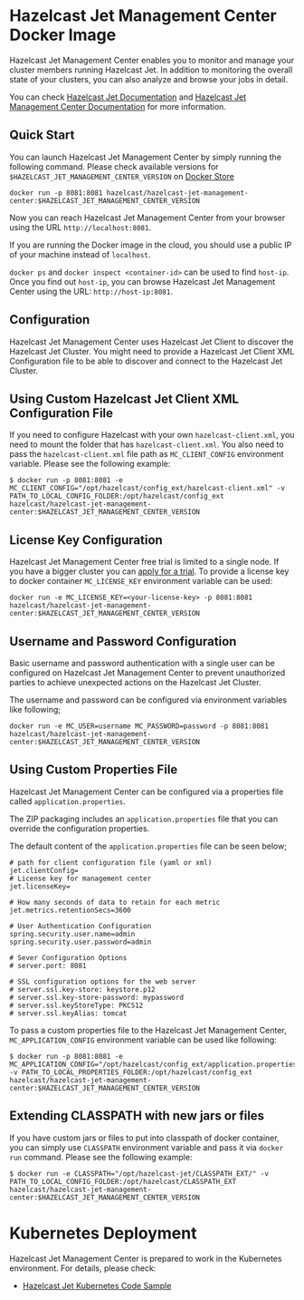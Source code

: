 # Hazelcast Jet Management Center Docker Image

Hazelcast Jet Management Center enables you to monitor and manage your
cluster members running Hazelcast Jet. In addition to monitoring the
overall state of your clusters, you can also analyze and browse your
jobs in detail.

You can check 
[Hazelcast Jet Documentation](https://jet-start.sh/docs/next/get-started/intro)
and [Hazelcast Jet Management Center Documentation](https://jet-start.sh/docs/next/enterprise/management-center) for more 
information.

## Quick Start

You can launch Hazelcast Jet Management Center by simply running the
following command. Please check available versions for 
`$HAZELCAST_JET_MANAGEMENT_CENTER_VERSION` on 
[Docker Store](https://store.docker.com/community/images/hazelcast/hazelcast-jet-management-center/tags)

```
docker run -p 8081:8081 hazelcast/hazelcast-jet-management-center:$HAZELCAST_JET_MANAGEMENT_CENTER_VERSION
```

Now you can reach Hazelcast Jet Management Center from your browser
using the URL `http://localhost:8081`. 

If you are running the Docker image in the cloud, you should use a
public IP of your machine instead of `localhost`. 

`docker ps` and `docker inspect <container-id>` can be used to find
`host-ip`. Once you find out `host-ip`, you can browse Hazelcast Jet
Management Center using the URL: `http://host-ip:8081`.

## Configuration

Hazelcast Jet Management Center uses Hazelcast Jet Client to discover
the Hazelcast Jet Cluster. You might need to provide a Hazelcast Jet
Client XML Configuration file to be able to discover and connect to the
Hazelcast Jet Cluster.

## Using Custom Hazelcast Jet Client XML Configuration File

If you need to configure Hazelcast with your own `hazelcast-client.xml`,
you need to mount the folder that has `hazelcast-client.xml`. You also
need to pass the `hazelcast-client.xml` file path as `MC_CLIENT_CONFIG`
environment variable. Please see the following example:

```
$ docker run -p 8081:8081 -e MC_CLIENT_CONFIG="/opt/hazelcast/config_ext/hazelcast-client.xml" -v PATH_TO_LOCAL_CONFIG_FOLDER:/opt/hazelcast/config_ext hazelcast/hazelcast-jet-management-center:$HAZELCAST_JET_MANAGEMENT_CENTER_VERSION
```

## License Key Configuration

Hazelcast Jet Management Center free trial is limited to a single node.
If you have a bigger cluster you can 
[apply for a trial](https://hazelcast.com/hazelcast-enterprise-download/).
To provide a license key to docker container `MC_LICENSE_KEY`
environment variable can be used:

```
docker run -e MC_LICENSE_KEY=<your-license-key> -p 8081:8081 hazelcast/hazelcast-jet-management-center:$HAZELCAST_JET_MANAGEMENT_CENTER_VERSION
```

## Username and Password Configuration

Basic username and password authentication with a single user can be
configured on Hazelcast Jet Management Center to prevent unauthorized
parties to achieve unexpected actions on the Hazelcast Jet Cluster.

The username and password can be configured via environment variables
like following;

```
docker run -e MC_USER=username MC_PASSWORD=password -p 8081:8081 hazelcast/hazelcast-jet-management-center:$HAZELCAST_JET_MANAGEMENT_CENTER_VERSION
```

## Using Custom Properties File

Hazelcast Jet Management Center can be configured via a properties file
called `application.properties`.

The ZIP packaging includes an `application.properties` file that you
can override the configuration properties.

The default content of the `application.properties` file can be seen
below;

```properties
# path for client configuration file (yaml or xml)
jet.clientConfig=
# License key for management center
jet.licenseKey=

# How many seconds of data to retain for each metric
jet.metrics.retentionSecs=3600

# User Authentication Configuration
spring.security.user.name=admin
spring.security.user.password=admin

# Sever Configuration Options
# server.port: 8081

# SSL configuration options for the web server
# server.ssl.key-store: keystore.p12
# server.ssl.key-store-password: mypassword
# server.ssl.keyStoreType: PKCS12
# server.ssl.keyAlias: tomcat
```

To pass a custom properties file to the Hazelcast Jet Management Center,
`MC_APPLICATION_CONFIG` environment variable can be used like following:

```
$ docker run -p 8081:8081 -e MC_APPLICATION_CONFIG="/opt/hazelcast/config_ext/application.properties" -v PATH_TO_LOCAL_PROPERTIES_FOLDER:/opt/hazelcast/config_ext hazelcast/hazelcast-jet-management-center:$HAZELCAST_JET_MANAGEMENT_CENTER_VERSION
```

## Extending CLASSPATH with new jars or files

If you have custom jars or files to put into classpath of docker
container, you can simply use `CLASSPATH` environment variable and pass
it via `docker run` command. Please see the following example:

```
$ docker run -e CLASSPATH="/opt/hazelcast-jet/CLASSPATH_EXT/" -v PATH_TO_LOCAL_CONFIG_FOLDER:/opt/hazelcast/CLASSPATH_EXT hazelcast/hazelcast-jet-management-center:$HAZELCAST_JET_MANAGEMENT_CENTER_VERSION
```

# Kubernetes Deployment

Hazelcast Jet Management Center is prepared to work in the Kubernetes
environment. For details, please check:

* [Hazelcast Jet Kubernetes Code Sample](https://github.com/hazelcast/hazelcast-jet-docker/blob/master/examples/kubernetes)

